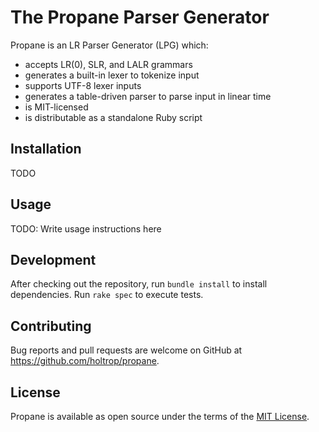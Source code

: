 # The Propane Parser Generator

Propane is an LR Parser Generator (LPG) which:

  * accepts LR(0), SLR, and LALR grammars
  * generates a built-in lexer to tokenize input
  * supports UTF-8 lexer inputs
  * generates a table-driven parser to parse input in linear time
  * is MIT-licensed
  * is distributable as a standalone Ruby script

## Installation

TODO

## Usage

TODO: Write usage instructions here

## Development

After checking out the repository, run `bundle install` to install dependencies.
Run `rake spec` to execute tests.

## Contributing

Bug reports and pull requests are welcome on GitHub at https://github.com/holtrop/propane.

## License

Propane is available as open source under the terms of the [MIT License](https://opensource.org/licenses/MIT).
